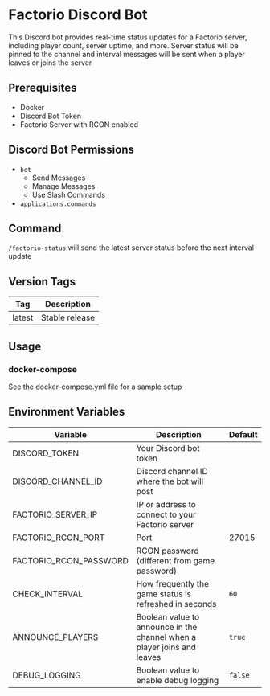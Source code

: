 # Factorio Discord Bot

This Discord bot provides real-time status updates for a Factorio server, including player count, server uptime, and more. Server status will be pinned to the channel and interval messages will be sent when a player leaves or joins the server

## Prerequisites

- Docker
- Discord Bot Token
- Factorio Server with RCON enabled

## Discord Bot Permissions

- `bot`
  - Send Messages
  - Manage Messages
  - Use Slash Commands
- `applications.commands`

## Command

`/factorio-status` will send the latest server status before the next interval update

## Version Tags

|Tag|Description|
|---|---|
|latest|Stable release|

## Usage

### docker-compose
See the docker-compose.yml file for a sample setup

## Environment Variables
|Variable|Description|Default|
|---|---|---|
|DISCORD_TOKEN|Your Discord bot token||
|DISCORD_CHANNEL_ID|Discord channel ID where the bot will post||
|FACTORIO_SERVER_IP|IP or address to connect to your Factorio server||
|FACTORIO_RCON_PORT|Port|27015|
|FACTORIO_RCON_PASSWORD|RCON password (different from game password)||
|CHECK_INTERVAL|How frequently the game status is refreshed in seconds|`60`|
|ANNOUNCE_PLAYERS|Boolean value to announce in the channel when a player joins and leaves|`true`|
|DEBUG_LOGGING|Boolean value to enable debug logging|`false`|

